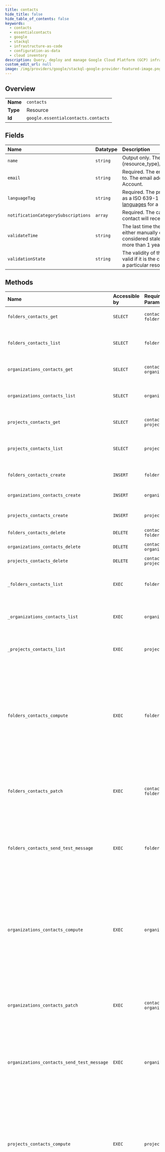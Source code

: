 ```yaml
---
title: contacts
hide_title: false
hide_table_of_contents: false
keywords:
  - contacts
  - essentialcontacts
  - google    
  - stackql
  - infrastructure-as-code
  - configuration-as-data
  - cloud inventory
description: Query, deploy and manage Google Cloud Platform (GCP) infrastructure and resources using SQL
custom_edit_url: null
image: /img/providers/google/stackql-google-provider-featured-image.png
---
```

  
    

## Overview
<table><tbody>
<tr><td><b>Name</b></td><td><code>contacts</code></td></tr>
<tr><td><b>Type</b></td><td>Resource</td></tr>
<tr><td><b>Id</b></td><td><code>google.essentialcontacts.contacts</code></td></tr>
</tbody></table>

## Fields
| Name | Datatype | Description |
|:-----|:---------|:------------|
| `name` | `string` | Output only. The identifier for the contact. Format: &#123;resource_type&#125;/&#123;resource_id&#125;/contacts/&#123;contact_id&#125; |
| `email` | `string` | Required. The email address to send notifications to. The email address does not need to be a Google Account. |
| `languageTag` | `string` | Required. The preferred language for notifications, as a ISO 639-1 language code. See [Supported languages](https://cloud.google.com/resource-manager/docs/managing-notification-contacts#supported-languages) for a list of supported languages. |
| `notificationCategorySubscriptions` | `array` | Required. The categories of notifications that the contact will receive communications for. |
| `validateTime` | `string` | The last time the validation_state was updated, either manually or automatically. A contact is considered stale if its validation state was updated more than 1 year ago. |
| `validationState` | `string` | The validity of the contact. A contact is considered valid if it is the correct recipient for notifications for a particular resource. |
## Methods
| Name | Accessible by | Required Params | Description |
|:-----|:--------------|:----------------|:------------|
| `folders_contacts_get` | `SELECT` | `contactsId, foldersId` | Gets a single contact. |
| `folders_contacts_list` | `SELECT` | `foldersId` | Lists the contacts that have been set on a resource. |
| `organizations_contacts_get` | `SELECT` | `contactsId, organizationsId` | Gets a single contact. |
| `organizations_contacts_list` | `SELECT` | `organizationsId` | Lists the contacts that have been set on a resource. |
| `projects_contacts_get` | `SELECT` | `contactsId, projectsId` | Gets a single contact. |
| `projects_contacts_list` | `SELECT` | `projectsId` | Lists the contacts that have been set on a resource. |
| `folders_contacts_create` | `INSERT` | `foldersId` | Adds a new contact for a resource. |
| `organizations_contacts_create` | `INSERT` | `organizationsId` | Adds a new contact for a resource. |
| `projects_contacts_create` | `INSERT` | `projectsId` | Adds a new contact for a resource. |
| `folders_contacts_delete` | `DELETE` | `contactsId, foldersId` | Deletes a contact. |
| `organizations_contacts_delete` | `DELETE` | `contactsId, organizationsId` | Deletes a contact. |
| `projects_contacts_delete` | `DELETE` | `contactsId, projectsId` | Deletes a contact. |
| `_folders_contacts_list` | `EXEC` | `foldersId` | Lists the contacts that have been set on a resource. |
| `_organizations_contacts_list` | `EXEC` | `organizationsId` | Lists the contacts that have been set on a resource. |
| `_projects_contacts_list` | `EXEC` | `projectsId` | Lists the contacts that have been set on a resource. |
| `folders_contacts_compute` | `EXEC` | `foldersId` | Lists all contacts for the resource that are subscribed to the specified notification categories, including contacts inherited from any parent resources. |
| `folders_contacts_patch` | `EXEC` | `contactsId, foldersId` | Updates a contact. Note: A contact's email address cannot be changed. |
| `folders_contacts_send_test_message` | `EXEC` | `foldersId` | Allows a contact admin to send a test message to contact to verify that it has been configured correctly. |
| `organizations_contacts_compute` | `EXEC` | `organizationsId` | Lists all contacts for the resource that are subscribed to the specified notification categories, including contacts inherited from any parent resources. |
| `organizations_contacts_patch` | `EXEC` | `contactsId, organizationsId` | Updates a contact. Note: A contact's email address cannot be changed. |
| `organizations_contacts_send_test_message` | `EXEC` | `organizationsId` | Allows a contact admin to send a test message to contact to verify that it has been configured correctly. |
| `projects_contacts_compute` | `EXEC` | `projectsId` | Lists all contacts for the resource that are subscribed to the specified notification categories, including contacts inherited from any parent resources. |
| `projects_contacts_patch` | `EXEC` | `contactsId, projectsId` | Updates a contact. Note: A contact's email address cannot be changed. |
| `projects_contacts_send_test_message` | `EXEC` | `projectsId` | Allows a contact admin to send a test message to contact to verify that it has been configured correctly. |
